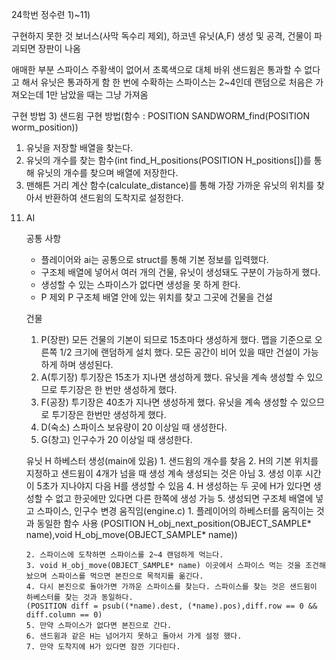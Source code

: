 24학번 정수련
1)~11)

구현하지 못한 것
보너스(사막 독수리 제외), 하코넨 유닛(A,F) 생성 및 공격, 건물이 파괴되면 장판이 나옴

애매한 부분
스파이스 주황색이 없어서 초록색으로 대체
바위 샌드윔은 통과할 수 없다고 해서 유닛은 통과하게 함
한 번에 수확하는 스파이스는 2~4인데 랜덤으로 처음은 가져오는데 1만 남았을 때는 그냥 가져옴

구현 방법
3) 샌드윔 구현 방법(함수 : POSITION  SANDWORM_find(POSITION worm_position))
  1. 유닛을 저장할 배열을 찾는다.
  2. 유닛의 개수를 찾는 함수(int find_H_positions(POSITION H_positions[])를 통해 유닛의 개수를 찾으며 배열에 저장한다.
  3. 맨해튼 거리 계산 함수(calculate_distance)를 통해 가장 가까운 유닛의 위치를 찾아서 반환하여 샌드윔의 도착지로 설정한다.

11) AI

    공통 사항
    - 플레이어와 ai는 공통으로 struct를 통해 기본 정보를 입력했다.
    - 구조체 배열에 넣어서 여러 개의 건물, 유닛이 생성돼도 구분이 가능하게 했다.
    - 생성할 수 있는 스파이스가 없다면 생성을 못 하게 한다.
    - P 제외 P 구조체 배열 안에 있는 위치를 찾고 그곳에 건물을 건설
    
    건물
      1. P(장판) 
         모든 건물의 기본이 되므로 15초마다 생성하게 했다.
         맵을 기준으로 오른쪽 1/2 크기에 랜덤하게 설치 했다.
         모든 공간이 비어 있을 때만 건설이 가능하게 하며 생성된다.
      2. A(투기장)
         투기장은 15초가 지나면 생성하게 했다.
         유닛을 계속 생성할 수 있으므로 투기장은 한 번만 생성하게 했다.
      3. F(공장)
         투기장은 40초가 지나면 생성하게 했다.
         유닛을 계속 생성할 수 있으므로 투기장은 한번만 생성하게 했다.
      4. D(숙소)
         스파이스 보유량이 20 이상일 때 생성한다.
      5. G(창고)
         인구수가 20 이상일 때 생성한다.

    유닛 H 하베스터
      생성(main에 있음)
         1. 샌드윔의 개수를 찾음
         2. H의 기본 위치를 지정하고 샌드윔이 4개가 넘을 때 생성 계속 생성되는 것은 아님
         3. 생성 이후 시간이 5초가 지나야지 다음 H를 생성할 수 있음
         4. H 생성하는 두 곳에 H가 있다면 생성할 수 없고 한곳에만 있다면 다른 한쪽에 생성 가능
         5. 생성되면 구조체 배열에 넣고 스파이스, 인구수 변경
      움직임(engine.c)
        1. 플레이어의 하베스터를 움직이는 것과 동일한 함수 사용
        (POSITION H_obj_next_position(OBJECT_SAMPLE* name),void H_obj_move(OBJECT_SAMPLE* name))
    
        2. 스파이스에 도착하면 스파이스를 2~4 랜덤하게 먹는다.
        3. void H_obj_move(OBJECT_SAMPLE* name) 이곳에서 스파이스 먹는 것을 조건해놨으며 스파이스를 먹으면 본진으로 목적지를 옮긴다.
        4. 다시 본진으로 돌아가면 가까운 스파이스를 찾는다. 스파이스를 찾는 것은 샌드윔이 하베스터를 찾는 것과 동일하다.
        (POSITION diff = psub((*name).dest, (*name).pos),diff.row == 0 && diff.column == 0)
        5. 만약 스파이스가 없다면 본진으로 간다.
        6. 샌드윔과 같은 H는 넘어가지 못하고 돌아서 가게 설정 했다.
        7. 만약 도착지에 H가 있다면 잠깐 기다린다.

    
